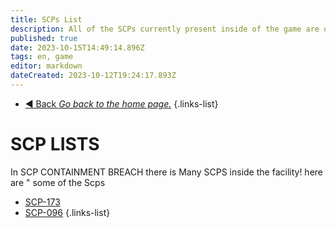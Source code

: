 ```yaml
---
title: SCPs List
description: All of the SCPs currently present inside of the game are on this page.
published: true
date: 2023-10-15T14:49:14.896Z
tags: en, game
editor: markdown
dateCreated: 2023-10-12T19:24:17.893Z
---
```


- [:arrow_backward: Back *Go back to the home page.*](/en/home)
{.links-list}
# SCP LISTS
In SCP CONTAINMENT BREACH there is Many SCPS inside the facility! here are " some of the Scps 
- [SCP-173](e/en/game/scps)
- [SCP-096](e/en/game/scps)
{.links-list}